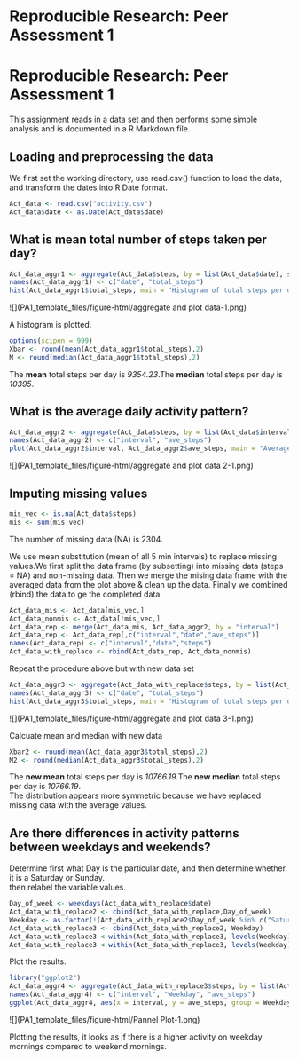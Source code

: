 # Reproducible Research: Peer Assessment 1

# Reproducible Research: Peer Assessment 1

This assignment reads in a data set and then performs some simple analysis
and is documented in a R Markdown file.

## Loading and preprocessing the data

We first set the working directory, use read.csv() function to load the data, 
and transform the dates into R Date format.

```r
Act_data <- read.csv("activity.csv")
Act_data$date <- as.Date(Act_data$date)
```

## What is mean total number of steps taken per day?


```r
Act_data_aggr1 <- aggregate(Act_data$steps, by = list(Act_data$date), sum, na.rm = TRUE )
names(Act_data_aggr1) <- c("date", "total_steps")
hist(Act_data_aggr1$total_steps, main = "Histogram of total steps per day", xlab = "total steps")
```

![](PA1_template_files/figure-html/aggregate and plot data-1.png) 

A histogram is plotted.


```r
options(scipen = 999)
Xbar <- round(mean(Act_data_aggr1$total_steps),2)
M <- round(median(Act_data_aggr1$total_steps),2)
```

The **mean** total steps per day is *9354.23*.The **median** total steps per day is *10395*.


## What is the average daily activity pattern?


```r
Act_data_aggr2 <- aggregate(Act_data$steps, by = list(Act_data$interval), mean, na.rm = TRUE )
names(Act_data_aggr2) <- c("interval", "ave_steps")
plot(Act_data_aggr2$interval, Act_data_aggr2$ave_steps, main = "Average steps within the day", xlab = "Time in 5 mins block", ylab = "Average steps", type = "l")
```

![](PA1_template_files/figure-html/aggregate and plot data 2-1.png) 

## Imputing missing values


```r
mis_vec <- is.na(Act_data$steps)
mis <- sum(mis_vec)
```

The number of missing data (NA) is 2304.    

We use mean substitution (mean of all 5 min intervals) to replace missing values.We first split the data frame (by subsetting) into missing data (steps = NA) and non-missing data. Then we merge the mising data frame with the averaged data from the plot above & clean up the data. Finally we combined (rbind) the data to ge the completed data. 


```r
Act_data_mis <- Act_data[mis_vec,]
Act_data_nonmis <- Act_data[!mis_vec,]
Act_data_rep <- merge(Act_data_mis, Act_data_aggr2, by = "interval")
Act_data_rep <- Act_data_rep[,c("interval","date","ave_steps")]
names(Act_data_rep) <- c("interval","date","steps")
Act_data_with_replace <- rbind(Act_data_rep, Act_data_nonmis)
```

Repeat the procedure above but with new data set


```r
Act_data_aggr3 <- aggregate(Act_data_with_replace$steps, by = list(Act_data_with_replace$date), sum, na.rm = TRUE )
names(Act_data_aggr3) <- c("date", "total_steps")
hist(Act_data_aggr3$total_steps, main = "Histogram of total steps per day", xlab = "total steps")
```

![](PA1_template_files/figure-html/aggregate and plot data 3-1.png) 

Calcuate mean and median with new data


```r
Xbar2 <- round(mean(Act_data_aggr3$total_steps),2)
M2 <- round(median(Act_data_aggr3$total_steps),2)
```

The **new mean** total steps per day is *10766.19*.The **new median** total steps per day is *10766.19*.    
The distribution appears more symmetric because we have replaced missing data with the average values.

## Are there differences in activity patterns between weekdays and weekends?

Determine first what Day is the particular date, and then determine whether it is a Saturday or Sunday.  
then relabel the variable values.


```r
Day_of_week <- weekdays(Act_data_with_replace$date)
Act_data_with_replace2 <- cbind(Act_data_with_replace,Day_of_week)
Weekday <- as.factor(!(Act_data_with_replace2$Day_of_week %in% c("Saturday", "Sunday")))
Act_data_with_replace3 <- cbind(Act_data_with_replace2, Weekday)
Act_data_with_replace3 <-within(Act_data_with_replace3, levels(Weekday)[levels(Weekday) == TRUE] <- "Weekday")
Act_data_with_replace3 <-within(Act_data_with_replace3, levels(Weekday)[levels(Weekday) == FALSE] <- "Weekend")
```

Plot the results.


```r
library("ggplot2")
Act_data_aggr4 <- aggregate(Act_data_with_replace3$steps, by = list(Act_data_with_replace3$interval, Act_data_with_replace3$Weekday), mean, na.rm = TRUE )
names(Act_data_aggr4) <- c("interval", "Weekday", "ave_steps")
ggplot(Act_data_aggr4, aes(x = interval, y = ave_steps, group = Weekday)) + geom_line() + facet_wrap( ~ Weekday)
```

![](PA1_template_files/figure-html/Pannel Plot-1.png) 

Plotting the results, it looks as if there is a higher activity on weekday mornings compared to weekend mornings.
